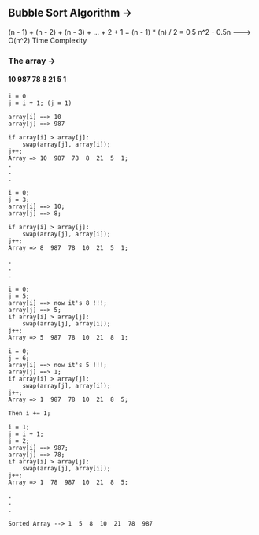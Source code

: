 ## Bubble Sort Algorithm ->
(n - 1) + (n - 2) + (n - 3) + ... + 2 + 1 = (n - 1) * (n) / 2 = 0.5 n^2 - 0.5n
---> O(n^2) Time Complexity

### The array ->

#### 10  987  78  8  21  5  1

```
i = 0
j = i + 1; (j = 1)

array[i] ==> 10
array[j] ==> 987

if array[i] > array[j]:
    swap(array[j], array[i]);
j++;
Array => 10  987  78  8  21  5  1;
.
.
.

i = 0;
j = 3;
array[i] ==> 10;
array[j] ==> 8;

if array[i] > array[j]:
    swap(array[j], array[i]);
j++;
Array => 8  987  78  10  21  5  1;

.
.
.

i = 0;
j = 5;
array[i] ==> now it's 8 !!!;
array[j] ==> 5;
if array[i] > array[j]:
    swap(array[j], array[i]);
j++;
Array => 5  987  78  10  21  8  1;

i = 0;
j = 6;
array[i] ==> now it's 5 !!!;
array[j] ==> 1;
if array[i] > array[j]:
    swap(array[j], array[i]);
j++;
Array => 1  987  78  10  21  8  5;

Then i += 1;

i = 1;
j = i + 1;
j = 2;
array[i] ==> 987;
array[j] ==> 78;
if array[i] > array[j]:
    swap(array[j], array[i]);
j++;
Array => 1  78  987  10  21  8  5;

.
.
.

Sorted Array --> 1  5  8  10  21  78  987
```
